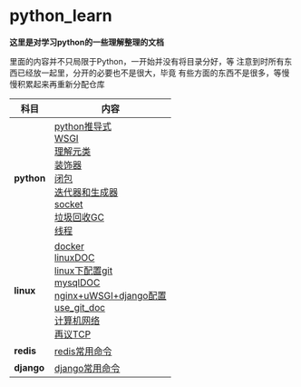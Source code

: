 # python_learn
**这里是对学习python的一些理解整理的文档**

里面的内容并不只局限于Python，一开始并没有将目录分好，等
注意到时所有东西已经放一起里，分开的必要也不是很大，毕竟
有些方面的东西不是很多，等慢慢积累起来再重新分配仓库


| 科目  |内容|
|---    | --- |
|  **python** |[python推导式](https://github.com/jccjd/python_learn/blob/master/reviewPython/doc/python推导式.md)<br>[WSGI](https://github.com/jccjd/python_learn/blob/master/reviewPython/doc/WSGI.md)<br>[理解元类](https://github.com/jccjd/python_learn/blob/master/reviewPython/doc/python理解元类.md)<br>[装饰器](https://github.com/jccjd/python_learn/blob/master/reviewPython/doc/python装饰器.md)<br>[闭包](https://github.com/jccjd/python_learn/blob/master/reviewPython/doc/python闭包.md)<br>[迭代器和生成器](https://github.com/jccjd/python_learn/blob/master/reviewPython/doc/python迭代器和生成器.md)<br>[socket](https://github.com/jccjd/python_learn/blob/master/%E5%9F%BA%E7%A1%80/doc/socket.MD)<br>[垃圾回收GC](https://github.com/jccjd/python_learn/blob/master/%E5%9F%BA%E7%A1%80/doc/%E5%9E%83%E5%9C%BE%E5%9B%9E%E6%94%B6GC.md)<br>[线程](https://github.com/jccjd/python_learn/blob/master/%E5%9F%BA%E7%A1%80/doc/%E7%BA%BF%E7%A8%8B.md)|
|**linux**|[docker](https://github.com/jccjd/python_learn/blob/master/linux/docker.md)<br>[linuxDOC](https://github.com/jccjd/python_learn/blob/master/linux/linuxDOC.md)<br>[linux下配置git](https://github.com/jccjd/python_learn/blob/master/linux/linux%E4%B8%8B%E9%85%8D%E7%BD%AEgit.md)<br>[mysqlDOC](https://github.com/jccjd/python_learn/blob/master/linux/mysqDOC.MD)<br>[nginx+uWSGI+django配置](https://github.com/jccjd/python_learn/blob/master/linux/nginx%2Buwsgi_django%E9%85%8D%E7%BD%AE.md)<br>[use_git_doc](https://github.com/jccjd/python_learn/blob/master/linux/use_git_doc.md)<br>[计算机网络](https://github.com/jccjd/python_learn/blob/master/linux/%E8%AE%A1%E7%AE%97%E6%9C%BA%E7%BD%91%E7%BB%9C.MD)<br>[再议TCP](https://github.com/jccjd/python_learn/blob/master/linux/%E5%86%8D%E8%AE%AE%E4%B8%89%E6%AC%A1%E6%8F%A1%E6%89%8B%E5%92%8C%E5%9B%9B%E6%AC%A1%E6%8C%A5%E6%89%8B.md)<br>|
|**redis**|[redis常用命令]()|
|**django**|[django常用命令]()|


